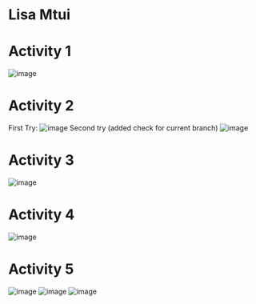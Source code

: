 # Lisa Mtui
# Activity 1
![image](https://github.com/lmtui/ECE444-F2023-Assignment1/assets/99363546/cd22dff3-a8f2-4bdf-a61b-4cc43b3dc4e3)
# Activity 2
First Try:
![image](https://github.com/lmtui/ECE444-F2023-Assignment1/assets/99363546/4f1b12a8-ab64-4151-832a-8575ce393729)
Second try (added check for current branch)
![image](https://github.com/lmtui/ECE444-F2023-Assignment1/assets/99363546/e57c5b48-89ee-4474-8797-4500d2073f63)

# Activity 3
![image](https://github.com/lmtui/ECE444-F2023-Assignment1/assets/99363546/7b67b152-c1cb-4c7f-a4cb-08b84ccfe7af)
# Activity 4
![image](https://github.com/lmtui/ECE444-F2023-Assignment1/assets/99363546/295de307-c3f5-43e0-bffa-348ac23fdb43)
# Activity 5
![image](https://github.com/lmtui/ECE444-F2023-Assignment1/assets/99363546/fda7af52-b3d8-4c55-a098-b4b064bd9d5d)
![image](https://github.com/lmtui/ECE444-F2023-Assignment1/assets/99363546/0828970c-bea6-4542-b65e-674c2033732c)
![image](https://github.com/lmtui/ECE444-F2023-Assignment1/assets/99363546/4ce82099-3f77-4da6-80e8-47be73e39c29) 




